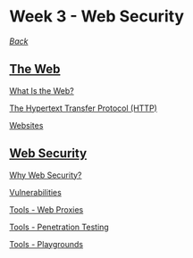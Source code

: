 # Week 3 - Web Security

*[Back](https://github.com/KeiferC/cyber-notes#cyber-notes)*


## [The Web](./notes-05-web-intro.md#the-web)

[What Is the Web?](./notes-05-web-intro#what-is-the-web)

[The Hypertext Transfer Protocol
(HTTP)](./notes-05-web-intro#the-hypertext-transfer-protocol-http)

[Websites](../notes-05-web-intro#websites)


## [Web Security](./notes-06-websec.md#web-security)

[Why Web Security?](./notes-06-websec.md#why-web-security?)

[Vulnerabilities](./notes-06-websec.md#vulnerabilities)

[Tools - Web Proxies](./notes-06-websec.md#tools---web-proxies)

[Tools - Penetration Testing](./notes-06-websec.md#tools---penetration-testing)

[Tools - Playgrounds](./notes-06-websec.md#tools---playgrounds)

